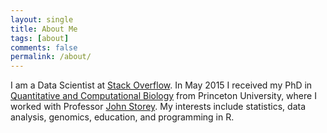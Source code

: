 ```yaml
---
layout: single
title: About Me
tags: [about]
comments: false
permalink: /about/
---
```


I am a Data Scientist at [Stack Overflow](http://stackoverflow.com/). In May 2015 I received my PhD in [Quantitative and Computational Biology](http://www.princeton.edu/qcbgrad/) from Princeton University, where I worked with Professor [John Storey](http://www.genomine.org/). My interests include statistics, data analysis, genomics, education, and programming in R.
